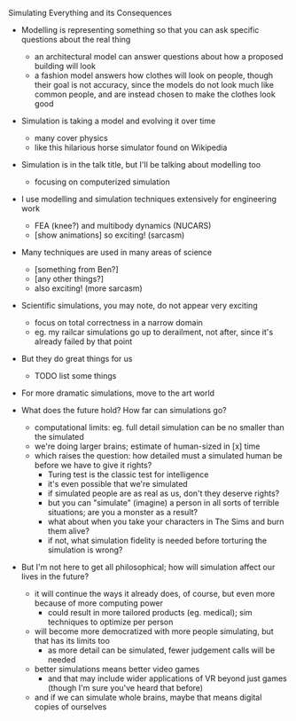 Simulating Everything and its Consequences

- Modelling is representing something so that you can ask specific questions about the real thing
    - an architectural model can answer questions about how a proposed building will look
    - a fashion model answers how clothes will look on people, though their goal is not accuracy, since the models do not look much like common people, and are instead chosen to make the clothes look good
- Simulation is taking a model and evolving it over time
    - many cover physics
    - like this hilarious horse simulator found on Wikipedia
- Simulation is in the talk title, but I'll be talking about modelling too
    - focusing on computerized simulation

- I use modelling and simulation techniques extensively for engineering work
    - FEA (knee?) and multibody dynamics (NUCARS)
    - [show animations] so exciting! (sarcasm)
- Many techniques are used in many areas of science
    - [something from Ben?]
    - [any other things?]
    - also exciting! (more sarcasm)
- Scientific simulations, you may note, do not appear very exciting
    - focus on total correctness in a narrow domain
    - eg. my railcar simulations go up to derailment, not after, since it's already failed by that point
- But they do great things for us
    - TODO list some things

- For more dramatic simulations, move to the art world

- What does the future hold?  How far can simulations go?
    - computational limits: eg. full detail simulation can be no smaller than the simulated
    - we're doing larger brains; estimate of human-sized in [x] time
    - which raises the question: how detailed must a simulated human be before we have to give it rights?
        - Turing test is the classic test for intelligence
        - it's even possible that we're simulated
        - if simulated people are as real as us, don't they deserve rights?
        - but you can "simulate" (imagine) a person in all sorts of terrible situations; are you a monster as a result?
        - what about when you take your characters in The Sims and burn them alive?
        - if not, what simulation fidelity is needed before torturing the simulation is wrong?

- But I'm not here to get all philosophical; how will simulation affect our lives in the future?
    - it will continue the ways it already does, of course, but even more because of more computing power
        - could result in more tailored products (eg. medical); sim techniques to optimize per person
    - will become more democratized with more people simulating, but that has its limits too
        - as more detail can be simulated, fewer judgement calls will be needed
    - better simulations means better video games
        - and that may include wider applications of VR beyond just games (though I'm sure you've heard that before)
    - and if we can simulate whole brains, maybe that means digital copies of ourselves
